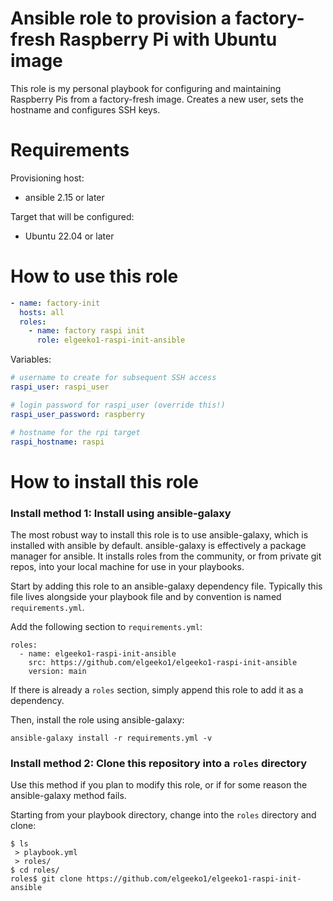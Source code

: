 # Ansible role to provision a factory-fresh Raspberry Pi with Ubuntu image
This role is my personal playbook for configuring and maintaining
Raspberry Pis from a factory-fresh image. Creates a new user, sets the hostname
and configures SSH keys.

# Requirements
Provisioning host:
- ansible 2.15 or later

Target that will be configured:
- Ubuntu 22.04 or later

# How to use this role
```yaml
- name: factory-init
  hosts: all
  roles:
    - name: factory raspi init
      role: elgeeko1-raspi-init-ansible
```

Variables:
```yaml
# username to create for subsequent SSH access
raspi_user: raspi_user

# login password for raspi_user (override this!)
raspi_user_password: raspberry

# hostname for the rpi target
raspi_hostname: raspi
```

# How to install this role

### Install method 1: Install using ansible-galaxy

The most robust way to install this role is to use ansible-galaxy,
which is installed with ansible by default. ansible-galaxy is effectively a package manager for ansible. It installs roles
from the community, or from private git repos, into your local machine for use in your playbooks.

Start by adding this role to an ansible-galaxy dependency file. Typically this file lives alongside your playbook file and by convention is named `requirements.yml`.

Add the following section to `requirements.yml`:

```
roles:
  - name: elgeeko1-raspi-init-ansible
    src: https://github.com/elgeeko1/elgeeko1-raspi-init-ansible
    version: main
```

If there is already a `roles` section, simply append this role to
add it as a dependency.

Then, install the role using ansible-galaxy:

`ansible-galaxy install -r requirements.yml -v`

### Install method 2: Clone this repository into a `roles` directory

Use this method if you plan to modify this role, or if for some
reason the ansible-galaxy method fails.

Starting from your playbook directory, change into the `roles`
directory and clone:

```
$ ls
 > playbook.yml
 > roles/
$ cd roles/
roles$ git clone https://github.com/elgeeko1/elgeeko1-raspi-init-ansible
```
